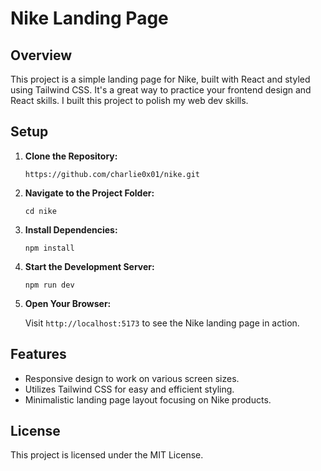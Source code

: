 # Nike Landing Page

## Overview

This project is a simple landing page for Nike, built with React and styled using Tailwind CSS. It's a great way to practice your frontend design and React skills. I built this project to polish my web dev skills.

## Setup

1. **Clone the Repository:**

   ```
   https://github.com/charlie0x01/nike.git
   ```

2. **Navigate to the Project Folder:**

   ```
   cd nike
   ```

3. **Install Dependencies:**

   ```
   npm install
   ```

4. **Start the Development Server:**

   ```
   npm run dev
   ```

5. **Open Your Browser:**

   Visit `http://localhost:5173` to see the Nike landing page in action.

## Features

- Responsive design to work on various screen sizes.
- Utilizes Tailwind CSS for easy and efficient styling.
- Minimalistic landing page layout focusing on Nike products.

## License

This project is licensed under the MIT License.